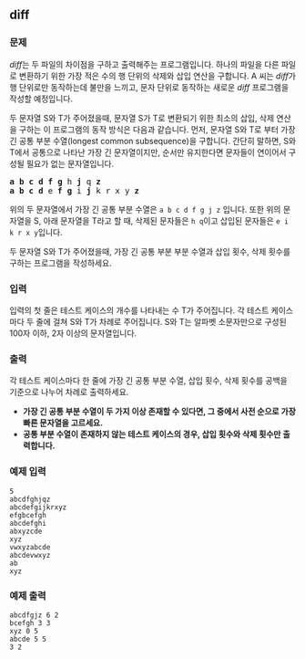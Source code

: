 ## diff

### 문제

*diff*는 두 파일의 차이점을 구하고 출력해주는 프로그램입니다. 하나의 파일을 다른 파일로 변환하기 위한 가장 적은 수의 행 단위의 삭제와 삽입 연산을 구합니다. A 씨는 *diff*가 행 단위로만 동작하는데 불만을 느끼고, 문자 단위로 동작하는 새로운 *diff* 프로그램을 작성할 예정입니다.

두 문자열 S와 T가 주어졌을때, 문자열 S가 T로 변환되기 위한 최소의 삽입, 삭제 연산을 구하는 이 프로그램의 동작 방식은 다음과 같습니다. 먼저, 문자열 S와 T로 부터 가장 긴 공통 부분 수열(longest common subsequence)을 구합니다. 간단히 말하면, S와 T에서 공통으로 나타난 가장 긴 문자열이지만, 순서만 유지한다면 문자들이 연이어서 구성될 필요가 없는 문자열입니다.

<pre>
<b>a</b> <b>b</b> <b>c</b> <b>d</b> <b>f</b> <b>g</b> h <b>j</b> q <b>z</b>
<b>a</b> <b>b</b> <b>c</b> <b>d</b> e <b>f</b> <b>g</b> i <b>j</b> k r x y <b>z</b>
</pre>

위의 두 문자열에서 가장 긴 공통 부분 수열은 `a b c d f g j z` 입니다. 또한 위의 문자열을 S, 아래 문자열을 T라고 할 때, 삭제된 문자들은 `h q`이고 삽입된 문자들은 `e i k r x y`입니다.

두 문자열 S와 T가 주어졌을때, 가장 긴 공통 부분 부분 수열과 삽입 횟수, 삭제 횟수를 구하는 프로그램을 작성하세요.

### 입력

입력의 첫 줄은 테스트 케이스의 개수를 나타내는 수 T가 주어집니다. 각 테스트 케이스마다 두 줄에 걸쳐 S와 T가 차례로 주어집니다. S와 T는 알파벳 소문자만으로 구성된 100자 이하, 2자 이상의 문자열입니다.

### 출력

각 테스트 케이스마다 한 줄에 가장 긴 공통 부분 수열, 삽입 횟수, 삭제 횟수를 공백을 기준으로 나누어 차례로 출력하세요.
- **가장 긴 공통 부분 수열이 두 가지 이상 존재할 수 있다면, 그 중에서 사전 순으로 가장 빠른 문자열을 고르세요.**
- **공통 부분 수열이 존재하지 않는 테스트 케이스의 경우, 삽입 횟수와 삭제 횟수만 출력합니다.**

### 예제 입력

```
5
abcdfghjqz
abcdefgijkrxyz
efgbcefgh
abcdefghi
abxyzcde
xyz
vwxyzabcde
abcdevwxyz
ab
xyz
```

### 예제 출력

```
abcdfgjz 6 2
bcefgh 3 3
xyz 0 5
abcde 5 5
3 2
```
